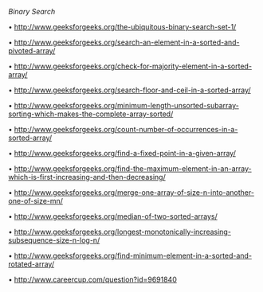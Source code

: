 *Binary Search*

• http://www.geeksforgeeks.org/the-ubiquitous-binary-search-set-1/


• http://www.geeksforgeeks.org/search-an-element-in-a-sorted-and-pivoted-array/


• http://www.geeksforgeeks.org/check-for-majority-element-in-a-sorted-array/

• http://www.geeksforgeeks.org/search-floor-and-ceil-in-a-sorted-array/

• http://www.geeksforgeeks.org/minimum-length-unsorted-subarray-sorting-which-makes-the-complete-array-sorted/

• http://www.geeksforgeeks.org/count-number-of-occurrences-in-a-sorted-array/

• http://www.geeksforgeeks.org/find-a-fixed-point-in-a-given-array/

• http://www.geeksforgeeks.org/find-the-maximum-element-in-an-array-which-is-first-increasing-and-then-decreasing/

• http://www.geeksforgeeks.org/merge-one-array-of-size-n-into-another-one-of-size-mn/

• http://www.geeksforgeeks.org/median-of-two-sorted-arrays/

• http://www.geeksforgeeks.org/longest-monotonically-increasing-subsequence-size-n-log-n/

• http://www.geeksforgeeks.org/find-minimum-element-in-a-sorted-and-rotated-array/

• http://www.careercup.com/question?id=9691840